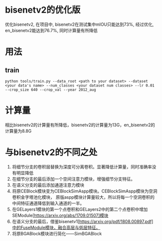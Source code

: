 # bisenetv2的优化版
优化bisenetv2, 在项目中, bisenetv2在测试集中mIOU只能达到73%, 经过优化, en_bisenetv2能达到76.7%, 同时计算量有所降低

# 用法
## train
    python tools/train.py --data_root <path to your dataset> --dataset <your data's name> --num_classes <your dataset num classes> --lr 0.01 --crop_size 640 --crop_val --year 2012_aug

# 计算量
相比bisenetv2的计算量有所降低，bisenetv2的计算量为13G，en_bisenetv2的计算量为8.8G

# 与bisenetv2的不同之处

1. 将细节分支的卷积层替换为深度可分离卷积。显著降低计算量，同时准确率没有明显降低
2. 在细节分支的最后添加一个空间注意力模块，增强细节分支特征。
3. 在语义分支的最后添加通道注意力模块
4. 将原CEBlock模块变为CEBlockSimAspp模块。CEBlockSimAspp模块为空洞卷积金字塔池化模块，
    原版aspp模块计算量较大，所以将每一个空洞卷积的中间特征通道降低到输入通道的一半。
5. 在GELayers1模块的第一个点卷积和GELayers2中的第二个点卷积中增加SEModule[https://arxiv.org/abs/1709.01507]模块
6. 在语义分支的最后，借鉴bisenetv1[https://arxiv.org/pdf/1808.00897.pdf]中的FuseModule模块，融合高层与低层特征。
7. 将原BGABlock模块进行简化——SimBGABlock